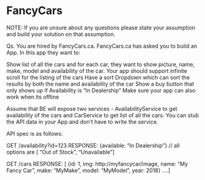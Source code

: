 # FancyCars

NOTE: If you are unsure about any questions please state your assumption and build your solution on that assumption.


Qs. You are hired by FancyCars.ca. FancyCars.ca has asked you to build an App. In this app they want to:

Show list of all the cars and for each car, they want to show picture, name, make, model and availability of the car. 
Your app should support infinite scroll for the listing of the cars
Have a sort Dropdown which can sort the results by both the name and availability of the car
Show a buy button that only shows up if Availability is “In Dealership”
Make sure your app can also work when its offline

Assume that BE will expose two services - AvailabilityService to get availability of the cars and CarService to get list of all the cars. You can stub the API data in your App and don’t have to write the service.

API spec is as follows: 

GET /availability?id=123 
RESPONSE: {available: “In Dealership”}  // all  options are [ “Out of Stock”, “Unavailable”]

GET /cars
RESPONSE:  [ {id: 1, img: http://myfancycar/image, name: “My Fancy Car”, make: “MyMake”, model: “MyModel”, year: 2018} ….]
